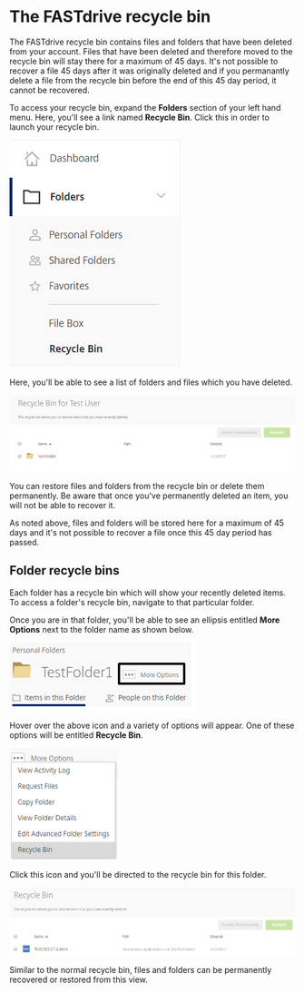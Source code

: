 # The FASTdrive recycle bin

The FASTdrive recycle bin contains files and folders that have been deleted from your account. Files that have been deleted and therefore
moved to the recycle bin will stay there for a maximum of 45 days. It's not possible to recover a file 45 days after it was originally
deleted and if you permanantly delete a file from the recycle bin before the end of this 45 day period, it cannot be recovered.

To access your recycle bin, expand the __Folders__ section of your left hand menu. Here, you'll see a link named __Recycle Bin__. Click this in order to launch your recycle bin.

![Image197](files/Image197.png)

Here, you'll be able to see a list of folders and files which you have deleted.

![Image198](files/Image198.png)

You can restore files and folders from the recycle bin or delete them permanently. Be aware that once you've permanently deleted an item, you will not be able to recover it.

As noted above, files and folders will be stored here for a maximum of 45 days and it's not possible to recover a file once this 45 day period has passed.

## Folder recycle bins

Each folder has a recycle bin which will show your recently deleted items. To access a folder's recycle bin, navigate to that particular folder.

Once you are in that folder, you'll be able to see an ellipsis entitled __More Options__ next to the folder name as shown below.

![Image199](files/Image199.png)

Hover over the above icon and a variety of options will appear. One of these options will be entitled __Recycle Bin__.

![Image200](files/Image200.png)

Click this icon and you'll be directed to the recycle bin for this folder.

![Image201](files/Image201.png)

Similar to the normal recycle bin, files and folders can be permanently recovered or restored from this view.
